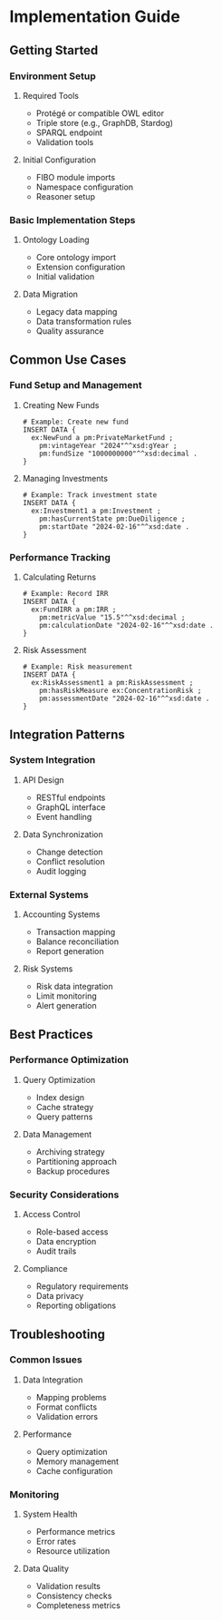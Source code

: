 # Implementation Guide

## Getting Started

### Environment Setup
1. Required Tools
   - Protégé or compatible OWL editor
   - Triple store (e.g., GraphDB, Stardog)
   - SPARQL endpoint
   - Validation tools

2. Initial Configuration
   - FIBO module imports
   - Namespace configuration
   - Reasoner setup

### Basic Implementation Steps
1. Ontology Loading
   - Core ontology import
   - Extension configuration
   - Initial validation

2. Data Migration
   - Legacy data mapping
   - Data transformation rules
   - Quality assurance

## Common Use Cases

### Fund Setup and Management
1. Creating New Funds
   ```sparql
   # Example: Create new fund
   INSERT DATA {
     ex:NewFund a pm:PrivateMarketFund ;
       pm:vintageYear "2024"^^xsd:gYear ;
       pm:fundSize "1000000000"^^xsd:decimal .
   }
   ```

2. Managing Investments
   ```sparql
   # Example: Track investment state
   INSERT DATA {
     ex:Investment1 a pm:Investment ;
       pm:hasCurrentState pm:DueDiligence ;
       pm:startDate "2024-02-16"^^xsd:date .
   }
   ```

### Performance Tracking
1. Calculating Returns
   ```sparql
   # Example: Record IRR
   INSERT DATA {
     ex:FundIRR a pm:IRR ;
       pm:metricValue "15.5"^^xsd:decimal ;
       pm:calculationDate "2024-02-16"^^xsd:date .
   }
   ```

2. Risk Assessment
   ```sparql
   # Example: Risk measurement
   INSERT DATA {
     ex:RiskAssessment1 a pm:RiskAssessment ;
       pm:hasRiskMeasure ex:ConcentrationRisk ;
       pm:assessmentDate "2024-02-16"^^xsd:date .
   }
   ```

## Integration Patterns

### System Integration
1. API Design
   - RESTful endpoints
   - GraphQL interface
   - Event handling

2. Data Synchronization
   - Change detection
   - Conflict resolution
   - Audit logging

### External Systems
1. Accounting Systems
   - Transaction mapping
   - Balance reconciliation
   - Report generation

2. Risk Systems
   - Risk data integration
   - Limit monitoring
   - Alert generation

## Best Practices

### Performance Optimization
1. Query Optimization
   - Index design
   - Cache strategy
   - Query patterns

2. Data Management
   - Archiving strategy
   - Partitioning approach
   - Backup procedures

### Security Considerations
1. Access Control
   - Role-based access
   - Data encryption
   - Audit trails

2. Compliance
   - Regulatory requirements
   - Data privacy
   - Reporting obligations

## Troubleshooting

### Common Issues
1. Data Integration
   - Mapping problems
   - Format conflicts
   - Validation errors

2. Performance
   - Query optimization
   - Memory management
   - Cache configuration

### Monitoring
1. System Health
   - Performance metrics
   - Error rates
   - Resource utilization

2. Data Quality
   - Validation results
   - Consistency checks
   - Completeness metrics
